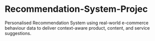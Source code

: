 # Recommendation-System-Projec
Personalised Recommendation System using real-world e-commerce behaviour data to deliver context-aware product, content, and service suggestions.
